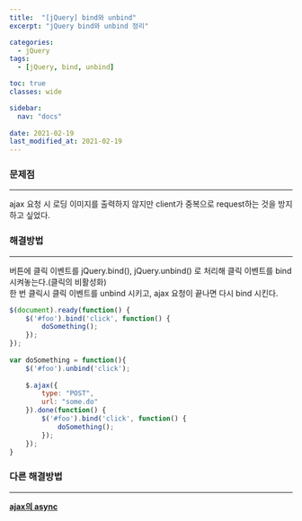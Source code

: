```yaml
---
title:  "[jQuery] bind와 unbind"
excerpt: "jQuery bind와 unbind 정리"

categories:
  - jQuery
tags:
  - [jQuery, bind, unbind]

toc: true
classes: wide

sidebar:
  nav: "docs"
 
date: 2021-02-19
last_modified_at: 2021-02-19
---
```


### 문제점
---
ajax 요청 시 로딩 이미지를 출력하지 않지만 client가 중복으로 request하는 것을 방지하고 싶었다.

### 해결방법
---
버튼에 클릭 이벤트를 jQuery.bind(), jQuery.unbind() 로 처리해 클릭 이벤트를 bind 시켜놓는다.(클릭의 비활성화)<br>
한 번 클릭시 클릭 이벤트를 unbind 시키고, ajax 요청이 끝나면 다시 bind 시킨다.

```javascript
$(document).ready(function() {
	$('#foo').bind('click', function() {
		doSomething();  
	});
});
 
var doSomething = function(){
	$('#foo').unbind('click');
  
	$.ajax({
		type: "POST",
		url: "some.do"
	}).done(function() {
		$('#foo').bind('click', function() {
			doSomething();  
		});    
	});
}
```

### 다른 해결방법
---
[**ajax의 async**](https://eunrin15.github.io/ajax/ajax-async)